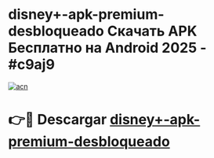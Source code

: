 # disney+-apk-premium-desbloqueado Скачать APK Бесплатно на Android 2025 - #c9aj9

[![acn](https://github.com/user-attachments/assets/0f9c940e-d8b0-45ae-aac7-cd30a18b3e1c)](https://apps.freeplayer.one?title=disney+-apk-premium-desbloqueado&ref=9RF)

# 👉🔴 Descargar [disney+-apk-premium-desbloqueado](https://apps.freeplayer.one?title=disney+-apk-premium-desbloqueado&ref=9RF)